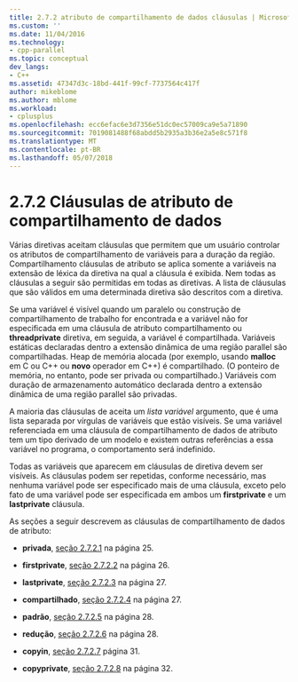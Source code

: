 ```yaml
---
title: 2.7.2 atributo de compartilhamento de dados cláusulas | Microsoft Docs
ms.custom: ''
ms.date: 11/04/2016
ms.technology:
- cpp-parallel
ms.topic: conceptual
dev_langs:
- C++
ms.assetid: 47347d3c-18bd-441f-99cf-7737564c417f
author: mikeblome
ms.author: mblome
ms.workload:
- cplusplus
ms.openlocfilehash: ecc6efac6e3d7356e51dc0ec57009ca9e5a71890
ms.sourcegitcommit: 7019081488f68abdd5b2935a3b36e2a5e8c571f8
ms.translationtype: MT
ms.contentlocale: pt-BR
ms.lasthandoff: 05/07/2018
---
```

# <a name="272-data-sharing-attribute-clauses"></a>2.7.2 Cláusulas de atributo de compartilhamento de dados
Várias diretivas aceitam cláusulas que permitem que um usuário controlar os atributos de compartilhamento de variáveis para a duração da região. Compartilhamento cláusulas de atributo se aplica somente a variáveis na extensão de léxica da diretiva na qual a cláusula é exibida. Nem todas as cláusulas a seguir são permitidas em todas as diretivas. A lista de cláusulas que são válidos em uma determinada diretiva são descritos com a diretiva.  
  
 Se uma variável é visível quando um paralelo ou construção de compartilhamento de trabalho for encontrada e a variável não for especificada em uma cláusula de atributo compartilhamento ou **threadprivate** diretiva, em seguida, a variável é compartilhada. Variáveis estáticas declaradas dentro a extensão dinâmica de uma região parallel são compartilhadas. Heap de memória alocada (por exemplo, usando **malloc** em C ou C++ ou **novo** operador em C++) é compartilhado. (O ponteiro de memória, no entanto, pode ser privada ou compartilhado.) Variáveis com duração de armazenamento automático declarada dentro a extensão dinâmica de uma região parallel são privadas.  
  
 A maioria das cláusulas de aceita um *lista variável* argumento, que é uma lista separada por vírgulas de variáveis que estão visíveis. Se uma variável referenciada em uma cláusula de compartilhamento de dados de atributo tem um tipo derivado de um modelo e existem outras referências a essa variável no programa, o comportamento será indefinido.  
  
 Todas as variáveis que aparecem em cláusulas de diretiva devem ser visíveis. As cláusulas podem ser repetidas, conforme necessário, mas nenhuma variável pode ser especificado mais de uma cláusula, exceto pelo fato de uma variável pode ser especificada em ambos um **firstprivate** e um **lastprivate** cláusula.  
  
 As seções a seguir descrevem as cláusulas de compartilhamento de dados de atributo:  
  
-   **privada**, [seção 2.7.2.1](../../parallel/openmp/2-7-2-1-private.md) na página 25.  
  
-   **firstprivate**, [seção 2.7.2.2](../../parallel/openmp/2-7-2-2-firstprivate.md) na página 26.  
  
-   **lastprivate**, [seção 2.7.2.3](../../parallel/openmp/2-7-2-3-lastprivate.md) na página 27.  
  
-   **compartilhado**, [seção 2.7.2.4](../../parallel/openmp/2-7-2-4-shared.md) na página 27.  
  
-   **padrão**, [seção 2.7.2.5](../../parallel/openmp/2-7-2-5-default.md) na página 28.  
  
-   **redução**, [seção 2.7.2.6](../../parallel/openmp/2-7-2-6-reduction.md) na página 28.  
  
-   **copyin**, [seção 2.7.2.7](../../parallel/openmp/2-7-2-7-copyin.md) página 31.  
  
-   **copyprivate**, [seção 2.7.2.8](../../parallel/openmp/2-7-2-8-copyprivate.md) na página 32.
